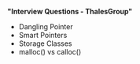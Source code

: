 **"Interview Questions - ThalesGroup"**


- Dangling Pointer
- Smart Pointers
- Storage Classes
- malloc() vs calloc()

